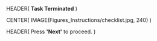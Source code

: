 HEADER( __Task Terminated__ )

CENTER( IMAGE(Figures_Instructions/checklist.jpg, 240) )
 
HEADER( Press __'Next'__ to proceed. )
